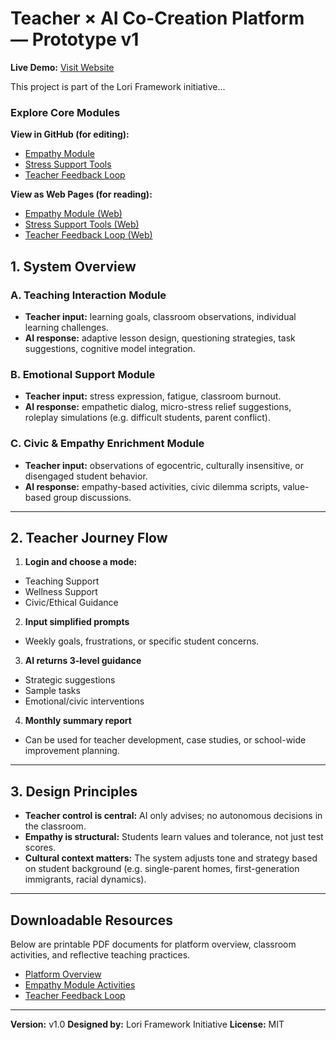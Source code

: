 # Teacher × AI Co-Creation Platform — Prototype v1

**Live Demo:** [Visit Website](https://frameworklori.github.io/Teacher-AI-CoPlatform/)

This project is part of the Lori Framework initiative...

### Explore Core Modules

**View in GitHub (for editing):**
- [Empathy Module](./empathy-module/)
- [Stress Support Tools](./stress-support/)
- [Teacher Feedback Loop](./teacher-feedback-loop/)

**View as Web Pages (for reading):**
- [Empathy Module (Web)](https://frameworklori.github.io/Teacher-AI-CoPlatform/empathy-module/)
- [Stress Support Tools (Web)](https://frameworklori.github.io/Teacher-AI-CoPlatform/stress-support/)
- [Teacher Feedback Loop (Web)](https://frameworklori.github.io/Teacher-AI-CoPlatform/teacher-feedback-loop/)


## 1. System Overview

### A. Teaching Interaction Module
- **Teacher input:** learning goals, classroom observations, individual learning challenges.
- **AI response:** adaptive lesson design, questioning strategies, task suggestions, cognitive model integration.

### B. Emotional Support Module
- **Teacher input:** stress expression, fatigue, classroom burnout.
- **AI response:** empathetic dialog, micro-stress relief suggestions, roleplay simulations (e.g. difficult students, parent conflict).

### C. Civic & Empathy Enrichment Module
- **Teacher input:** observations of egocentric, culturally insensitive, or disengaged student behavior.
- **AI response:** empathy-based activities, civic dilemma scripts, value-based group discussions.

---

## 2. Teacher Journey Flow

1. **Login and choose a mode:**
- Teaching Support
- Wellness Support
- Civic/Ethical Guidance

2. **Input simplified prompts**
- Weekly goals, frustrations, or specific student concerns.

3. **AI returns 3-level guidance**
- Strategic suggestions
- Sample tasks
- Emotional/civic interventions

4. **Monthly summary report**
- Can be used for teacher development, case studies, or school-wide improvement planning.

---

## 3. Design Principles

- **Teacher control is central:** AI only advises; no autonomous decisions in the classroom.
- **Empathy is structural:** Students learn values and tolerance, not just test scores.
- **Cultural context matters:** The system adjusts tone and strategy based on student background (e.g. single-parent homes, first-generation immigrants, racial dynamics).

----

## Downloadable Resources

Below are printable PDF documents for platform overview, classroom activities, and reflective teaching practices.

- [Platform Overview](./docs/Platform_Overview.pdf)
- [Empathy Module Activities](./docs/Empathy_Module_Activities.pdf)
- [Teacher Feedback Loop](./docs/Teacher_Feedback_Loop.pdf)

---
**Version:** v1.0
**Designed by:** Lori Framework Initiative
**License:** MIT



